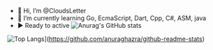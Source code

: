 - 👋 Hi, I’m @CloudsLetter
- 🌱 I’m currently learning Go, EcmaScript, Dart, Cpp, C#, ASM, java
- ▶️ Ready to active
![Anurag's GitHub stats](https://github-readme-stats.vercel.app/api?username=CloudsLetter&)

![Top Langs](https://github-readme-stats.vercel.app/api/top-langs/?username=CloudsLetter&layout=compact)](https://github.com/anuraghazra/github-readme-stats)
<!---
CloudsLetter/CloudsLetter is a ✨ special ✨ repository because its `README.md` (this file) appears on your GitHub profile.
You can click the Preview link to take a look at your changes.
--->
